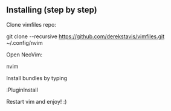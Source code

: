 ## Installing (step by step)

Clone vimfiles repo:

  git clone --recursive https://github.com/derekstavis/vimfiles.git ~/.config/nvim

Open NeoVim:

  nvim

Install bundles by typing

  :PluginInstall

Restart vim and enjoy! :)

